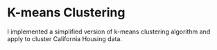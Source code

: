 # K-means Clustering

I implemented a simplified version of k-means clustering algorithm and apply to cluster California Housing data.
